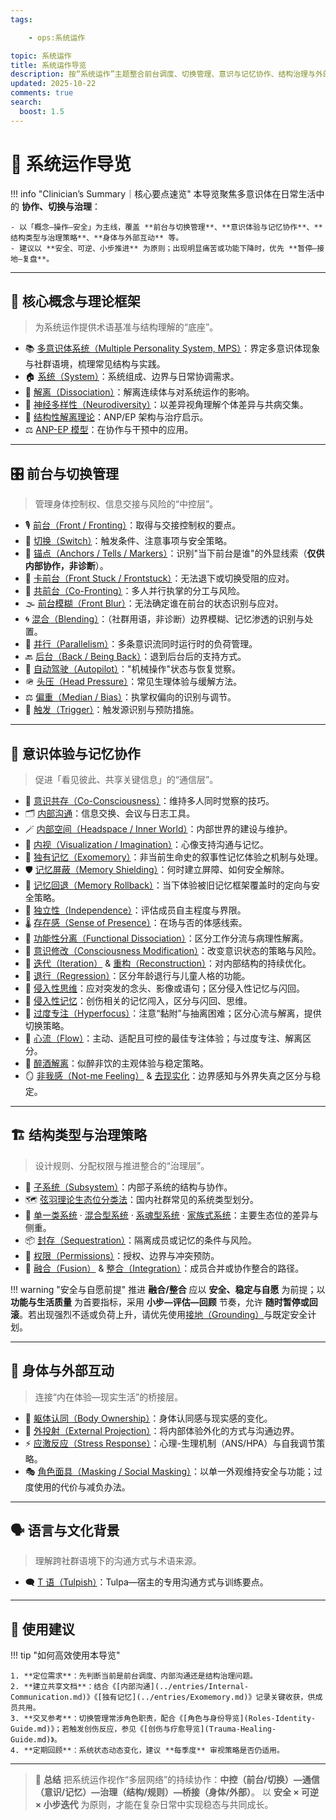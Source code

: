 ```yaml
---
tags:

    - ops:系统运作

topic: 系统运作
title: 系统运作导览
description: 按“系统运作”主题整合前台调度、切换管理、意识与记忆协作、结构治理与外部互动的核心词条，提供可扫描导航与安全实践提示。
updated: 2025-10-22
comments: true
search:
  boost: 1.5
---
```


# 🧭 系统运作导览

!!! info "Clinician’s Summary｜核心要点速览"
    本导览聚焦多意识体在日常生活中的 **协作、切换与治理**：

    - 以「概念—操作—安全」为主线，覆盖 **前台与切换管理**、**意识体验与记忆协作**、**结构类型与治理策略**、**身体与外部互动** 等。
    - 建议以 **安全、可逆、小步推进** 为原则；出现明显痛苦或功能下降时，优先 **暂停—接地—复盘**。

---

## 🧱 核心概念与理论框架

> 为系统运作提供术语基准与结构理解的“底座”。

- 📚 [多意识体系统（Multiple Personality System, MPS）](../entries/Multiple_Personality_System.md)：界定多意识体现象与社群语境，梳理常见结构与实践。
- 🏠 [系统（System）](../entries/System.md)：系统组成、边界与日常协调需求。
- 🧩 [解离（Dissociation）](../entries/Dissociation.md)：解离连续体与对系统运作的影响。
- 🧠 [神经多样性（Neurodiversity）](../entries/Neurodiversity.md)：以差异视角理解个体差异与共病交集。
- 🧬 [结构性解离理论](../entries/Structural-Dissociation-Theory.md)：ANP/EP 架构与治疗启示。
- ⚖️ [ANP-EP 模型](../entries/Apparently-Normal-Part-Emotional-Part-Model.md)：在协作与干预中的应用。

---

## 🎛️ 前台与切换管理

> 管理身体控制权、信息交接与风险的“中控层”。

- 🎙️ [前台（Front / Fronting）](../entries/Front-Fronting.md)：取得与交接控制权的要点。
- 🔁 [切换（Switch）](../entries/Switch.md)：触发条件、注意事项与安全策略。
- 🧷 [锚点（Anchors / Tells / Markers）](../entries/Anchors.md)：识别"当下前台是谁"的外显线索（**仅供内部协作，非诊断**）。
- 🧯 [卡前台（Front Stuck / Frontstuck）](../entries/Frontstuck.md)：无法退下或切换受阻的应对。
- 👥 [共前台（Co-Fronting）](../entries/Co-Fronting.md)：多人并行执掌的分工与风险。
- 🌫️ [前台模糊（Front Blur）](../entries/Front-Blur.md)：无法确定谁在前台的状态识别与应对。
- 🌀 [混合（Blending）](../entries/Blending.md)：（社群用语，非诊断）边界模糊、记忆渗透的识别与处置。
- 🧭 [并行（Parallelism）](../entries/Parallelism.md)：多条意识流同时运行时的负荷管理。
- 🔙 [后台（Back / Being Back）](../entries/Back-Being-Back.md)：退到后台后的支持方式。
- 🤖 [自动驾驶（Autopilot）](../entries/Autopilot.md)："机械操作"状态与恢复觉察。
- 🪖 [头压（Head Pressure）](../entries/Head-Pressure.md)：常见生理体验与缓解方法。
- ⚖️ [偏重（Median / Bias）](../entries/Median-Bias.md)：执掌权偏向的识别与调节。
- 🚨 [触发（Trigger）](../entries/Trigger.md)：触发源识别与预防措施。

---

## 🧠 意识体验与记忆协作

> 促进「看见彼此、共享关键信息」的“通信层”。

- 👀 [意识共存（Co-Consciousness）](../entries/Co-Consciousness.md)：维持多人同时觉察的技巧。
- 🗂️ [内部沟通](../entries/Internal-Communication.md)：信息交换、会议与日志工具。
- 🪄 [内部空间（Headspace / Inner World）](../entries/Headspace-Inner-World.md)：内部世界的建设与维护。
- 🎨 [内视（Visualization / Imagination）](../entries/Visualization-Imagination.md)：心像支持沟通与记忆。
- 🧳 [独有记忆（Exomemory）](../entries/Exomemory.md)：非当前生命史的叙事性记忆体验之机制与处理。
- 🛡️ [记忆屏蔽（Memory Shielding）](../entries/Memory-Shielding.md)：何时建立屏障、如何安全解除。
- 🔄 [记忆回退（Memory Rollback）](../entries/Memory-Rollback.md)：当下体验被旧记忆框架覆盖时的定向与安全策略。
- 🧷 [独立性（Independence）](../entries/Independence.md)：评估成员自主程度与界限。
- 🌡️ [存在感（Sense of Presence）](../entries/Sense-Of-Presence.md)：在场与否的体感线索。
- 🧪 [功能性分离（Functional Dissociation）](../entries/Functional-Dissociation.md)：区分工作分流与病理性解离。
- 🧰 [意识修改（Consciousness Modification）](../entries/Consciousness-Modification.md)：改变意识状态的策略与风险。
- 🔁 [迭代（Iteration）](../entries/Iteration.md) & [重构（Reconstruction）](../entries/Reconstruction.md)：对内部结构的持续优化。
- 🧸 [退行（Regression）](../entries/Regression.md)：区分年龄退行与儿童人格的功能。
- 💭 [侵入性思维](../entries/Intrusive-Thoughts.md)：应对突发的念头、影像或语句；区分侵入性记忆与闪回。
- 🧠 [侵入性记忆](../entries/Intrusive-Memory.md)：创伤相关的记忆闯入，区分与闪回、思维。
- 🎯 [过度专注（Hyperfocus）](../entries/Hyperfocus.md)：注意“黏附”与抽离困难；区分心流与解离，提供切换策略。
- 🧊 [心流（Flow）](../entries/Flow.md)：主动、适配且可控的最佳专注体验；与过度专注、解离区分。
- 🥴 [醉酒解离](../entries/Alcohol-Induced-Dissociation.md)：似醉非饮的主观体验与稳定策略。
- 🪞 [非我感（Not-me Feeling）](../entries/Not-Me-Feeling.md) & [去现实化](../entries/Derealization.md)：边界感知与外界失真之区分与稳定。

---

## 🏗️ 结构类型与治理策略

> 设计规则、分配权限与推进整合的“治理层”。

- 🧩 [子系统（Subsystem）](../entries/Subsystem.md)：内部子系统的结构与协作。
- 🗺️ [弦羽理论生态位分类法](../entries/Xianyu-Theory-Niche-Classification.md)：国内社群常见的系统类型划分。
- 🧭 [单一类系统](../entries/Single-Class-Systems-Xianyu.md) · [混合型系统](../entries/Mixed-Systems-Xianyu.md) · [系魂型系统](../entries/Soul-Linked-Systems-Xianyu.md) · [家族式系统](../entries/Family-Systems-Xianyu.md)：主要生态位的差异与侧重。
- 📦 [封存（Sequestration）](../entries/Sequestration.md)：隔离成员或记忆的条件与风险。
- 🔐 [权限（Permissions）](../entries/Permissions.md)：授权、边界与冲突预防。
- 🤝 [融合（Fusion）](../entries/Fusion.md) & [整合（Integration）](../entries/Integration.md)：成员合并或协作整合的路径。

!!! warning "安全与自愿前提"
    推进 **融合/整合** 应以 **安全、稳定与自愿** 为前提；以 **功能与生活质量** 为首要指标，采用 **小步—评估—回顾** 节奏，允许 **随时暂停或回滚**。若出现强烈不适或负荷上升，请优先使用[接地（Grounding）](../entries/Grounding.md)与既定安全计划。

---

## 🧍 身体与外部互动

> 连接“内在体验—现实生活”的桥接层。

- 🧠 [躯体认同（Body Ownership）](../entries/Body-Ownership.md)：身体认同感与现实感的变化。
- 🔭 [外投射（External Projection）](../entries/External-Projection.md)：将内部体验外化的方式与沟通边界。
- ⚡ [应激反应（Stress Response）](../entries/Stress-Response.md)：心理-生理机制（ANS/HPA）与自我调节策略。
- 🎭 [角色面具（Masking / Social Masking）](../entries/Masking.md)：以单一外观维持安全与功能；过度使用的代价与减负办法。

---

## 🗣️ 语言与文化背景

> 理解跨社群语境下的沟通方式与术语来源。

- 🗨️ [T 语（Tulpish）](../entries/Tulpish.md)：Tulpa—宿主的专用沟通方式与训练要点。

---

## 🧩 使用建议

!!! tip "如何高效使用本导览"

    1. **定位需求**：先判断当前是前台调度、内部沟通还是结构治理问题。
    2. **建立共享文档**：结合《[内部沟通](../entries/Internal-Communication.md)》《[独有记忆](../entries/Exomemory.md)》记录关键收获，供成员共用。
    3. **交叉参考**：切换管理常涉角色职责，配合《[角色与身份导览](Roles-Identity-Guide.md)》；若触发创伤反应，参见《[创伤与疗愈导览](Trauma-Healing-Guide.md)》。
    4. **定期回顾**：系统状态动态变化，建议 **每季度** 审视策略是否仍适用。

---

> 🧩 **总结**
> 把系统运作视作“多层网络”的持续协作：**中控（前台/切换）—通信（意识/记忆）—治理（结构/规则）—桥接（身体/外部）**。
> 以 **安全 × 可逆 × 小步迭代** 为原则，才能在复杂日常中实现稳态与共同成长。
